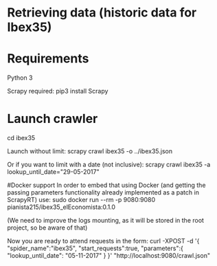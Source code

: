 Retrieving data (historic data for Ibex35)
==========================================================================

# Requirements #

Python 3

Scrapy required:
pip3 install Scrapy

# Launch crawler #
cd ibex35

Launch without limit:
scrapy crawl ibex35 -o ../ibex35.json

Or if you want to limit with a date (not inclusive):
scrapy crawl ibex35 -a lookup_until_date="29-05-2017"

#Docker support
In order to embed that using Docker (and getting the passing parameters functionality already implemented as a patch in ScrapyRT) use:
sudo docker run --rm -p 9080:9080 pianista215/ibex35_elEconomista:0.1.0

(We need to improve the logs mounting, as it will be stored in the root project, so be aware of that)

Now you are ready to attend requests in the form:
curl -XPOST -d '{ "spider_name":"ibex35", "start_requests":true, "parameters":{ "lookup_until_date": "05-11-2017" } }' "http://localhost:9080/crawl.json"
